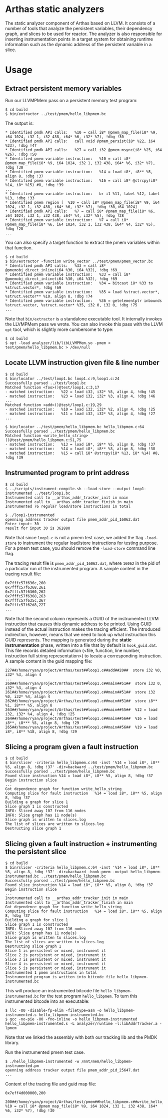 # Arthas static analyzers

The static analyzer component of Arthas based on LLVM. It consists of a 
number of tools that analyze the persistent variables, their dependency graph, 
and slices to be used for reactor. The analyzer is also responsible for
inserting instrumentation points in a target system for obtaining runtime
information such as the dynamic address of the persistent variable in 
a slice.

# Usage

## Extract persistent memory variables
Run our LLVMPMem pass on a persistent memory test program:

```
$ cd build
$ bin/extractor ../test/pmem/hello_libpmem.bc
```

The output is:

```
* Identified pmdk API calls:   %10 = call i8* @pmem_map_file(i8* %9, i64 1024, i32 1, i32 438, i64* %6, i32* %7), !dbg !30
* Identified pmdk API calls:   call void @pmem_persist(i8* %22, i64 %23), !dbg !47
* Identified pmdk API calls:   %27 = call i32 @pmem_msync(i8* %25, i64 %26), !dbg !50
* Identified pmem variable instruction:   %10 = call i8* @pmem_map_file(i8* %9, i64 1024, i32 1, i32 438, i64* %6, i32* %7), !dbg !30
* Identified pmem variable instruction:   %14 = load i8*, i8** %5, align 8, !dbg !37
* Identified pmem variable instruction:   %16 = call i8* @strcpy(i8* %14, i8* %15) #8, !dbg !39
...
* Identified pmem variable instruction:   br i1 %11, label %12, label %13, !dbg !33
* Identified pmem region [  %10 = call i8* @pmem_map_file(i8* %9, i64 1024, i32 1, i32 438, i64* %6, i32* %7), !dbg !30,i64 1024]
* Identified pmdk API calls:   %7 = call i8* @pmem_map_file(i8* %6, i64 1024, i32 1, i32 438, i64* %4, i32* %5), !dbg !28
* Identified pmem variable instruction:   %7 = call i8* @pmem_map_file(i8* %6, i64 1024, i32 1, i32 438, i64* %4, i32* %5), !dbg !28
...
```

You can also specify a target function to extract the pmem variables within 
that function.

```
$ cd build 
$ bin/extractor -function write_vector ../test/pmem/pmem_vector.bc
* Identified pmdk API calls:   %33 = call i8* @pmemobj_direct_inline(i64 %30, i64 %32), !dbg !69
* Identified pmem variable instruction:   %33 = call i8* @pmemobj_direct_inline(i64 %30, i64 %32), !dbg !69
* Identified pmem variable instruction:   %34 = bitcast i8* %33 to %struct.vector*, !dbg !69
* Identified pmem variable instruction:   %35 = load %struct.vector*, %struct.vector** %10, align 8, !dbg !74
* Identified pmem variable instruction:   %36 = getelementptr inbounds %struct.vector, %struct.vector* %35, i32 0, i32 0, !dbg !75
...
```

Note that `bin/extractor` is a standalone executable tool. It internally 
invokes the LLVMPMem pass we wrote. You can also invoke this pass 
with the LLVM `opt` tool, which is slightly more cumbersome to type:

```
$ cd build
$ opt -load analyzer/lib/libLLVMPMem.so -pmem < test/pmem/hello_libpmem.bc > /dev/null
```

## Locate LLVM instruction given file & line number

```
$ cd build
$ bin/locator ../test/loop1.bc loop1.c:9,loop1.c:24
Successfully parsed ../test/loop1.bc
Matched function <foo>()@test/loop1.c:3,17
- matched instruction:   %22 = load i32, i32* %5, align 4, !dbg !45
- matched instruction:   %23 = load i32, i32* %3, align 4, !dbg !46
...
Matched function <add>()@test/loop1.c:19,29
- matched instruction:   %10 = load i32, i32* %2, align 4, !dbg !25
- matched instruction:   %11 = load i32, i32* %3, align 4, !dbg !27
...

$ bin/locator ../test/pmem/hello_libpmem.bc hello_libpmem.c:64
Successfully parsed ../test/pmem/hello_libpmem.bc
Matched function <write_hello_string>()@test/pmem/hello_libpmem.c:51,75
- matched instruction:   %13 = load i8*, i8** %5, align 8, !dbg !37
- matched instruction:   %14 = load i8*, i8** %3, align 8, !dbg !38
- matched instruction:   %15 = call i8* @strcpy(i8* %13, i8* %14) #8, !dbg !39
```

## Instrumented program to print address
```
$ cd build
$ ../scripts/instrument-compile.sh --load-store --output loop1-instrumented ../test/loop1.bc
Instrumented call to __arthas_addr_tracker_init in main
Instrumented call to __arthas_addr_tracker_finish in main
Instrumented 76 regular load/store instructions in total

$ ./loop1-instrumented
openning address tracker output file pmem_addr_pid_16062.dat
Enter input: 30
result for input 30 is 362880
```

Note that since `loop1.c` is not a pmem test case, we added the flag `-load-store`
to instrument the regular load/store instructions for testing purpose. For
a pmem test case, you should remove the `-load-store` command line flag.

The tracing result file is `pmem_addr_pid_16062.dat`, where `16062` in the pid 
of a particular run of the instrumented program. A sample content in the 
tracing result file:

```
0x7fffc57f636c,260
0x7fffc57f6368,261
0x7fffc57f6360,262
0x7fffc57f6368,263
0x7fffc57f635c,267
0x7fffc57f62d8,227
...
```

Note that the second column represents a GUID of the instrumented LLVM instruction 
that causes this dynamic address to be printed. Using GUID instead of the
actual instruction makes the tracing efficient. The introduced indirection, 
however, means that we need to look up what instruction this GUID represents.
The mapping is generated during the **static instrumentation** phase, written
into a file that by default is `hook_guid.dat`. This file records detailed
information (<file, function, line number, instruction full string representation>) 
to locate a corresponding instruction. A sample content in the guid mapping file:

```
227##/home/ryan/project/Arthas/test##loop1.c##add##20##  store i32 %0, i32* %3, align 4
...
260##/home/ryan/project/Arthas/test##loop1.c##main##51##  store i32 0, i32* %3, align 4
261##/home/ryan/project/Arthas/test##loop1.c##main##51##  store i32 %0, i32* %4, align 4
262##/home/ryan/project/Arthas/test##loop1.c##main##51##  store i8** %1, i8*** %5, align 8
263##/home/ryan/project/Arthas/test##loop1.c##main##55##  %12 = load i32, i32* %4, align 4, !dbg !25
264##/home/ryan/project/Arthas/test##loop1.c##main##56##  %16 = load i8**, i8*** %5, align 8, !dbg !29
265##/home/ryan/project/Arthas/test##loop1.c##main##56##  %19 = load i8*, i8** %18, align 8, !dbg !29
```

## Slicing a program given a fault instruction
```
$ cd build
$ bin/slicer -criteria hello_libpmem.c:64 -inst '%14 = load i8*, i8** %5, align 8, !dbg !37' -dir=backward ../test/pmem/hello_libpmem.bc
Successfully parsed ../test/pmem/hello_libpmem.bc
Found slice instruction %14 = load i8*, i8** %5, align 8, !dbg !37
Begin instruction slice
...
Got dependence graph for function write_hello_string
Computing slice for fault instruction   %14 = load i8*, i8** %5, align 8, !dbg !37
Building a graph for slice 1
Slice graph 1 is constructed
INFO: Sliced away 107 from 116 nodes
INFO: Slice graph has 11 node(s)
Slice graph is written to slices.log
The list of slices are written to slices.log
Destructing slice graph 1
```

## Slicing given a fault instruction + instrumenting the persistent slice

```
$ cd build
$ bin/slicer -criteria hello_libpmem.c:64 -inst '%14 = load i8*, i8** %5, align 8, !dbg !37' -dir=backward -hook-pmem -output hello_libpmem-instrumented.bc ../test/pmem/hello_libpmem.bc
Successfully parsed ../test/pmem/hello_libpmem.bc
Found slice instruction %14 = load i8*, i8** %5, align 8, !dbg !37
Begin instruction slice
...
Instrumented call to __arthas_addr_tracker_init in main
Instrumented call to __arthas_addr_tracker_finish in main
Got dependence graph for function write_hello_string
Computing slice for fault instruction   %14 = load i8*, i8** %5, align 8, !dbg !37
Building a graph for slice 1
Slice graph 1 is constructed
INFO: Sliced away 107 from 116 nodes
INFO: Slice graph has 11 node(s)
Slice graph is written to slices.log
The list of slices are written to slices.log
Destructing slice graph 1
Slice 1 is persistent or mixed, instrument it
Slice 2 is persistent or mixed, instrument it
Slice 3 is persistent or mixed, instrument it
Slice 4 is persistent or mixed, instrument it
Slice 5 is persistent or mixed, instrument it
Instrumented 1 pmem instructions in total
Instrumented program is written into bitcode file hello_libpmem-instrumented.bc
```

This will produce an instrumented bitcode file `hello_libpmem-instrumented.bc`
for the test program `hello_libpmem`. To turn this instrumented bitcode into 
an executable:

```
$ llc -O0 -disable-fp-elim -filetype=asm -o hello_libpmem-instrumented.s hello_libpmem-instrumented.bc
$ gcc -no-pie -O0 -fno-inline -o hello_libpmem-instrumented hello_libpmem-instrumented.s -L analyzer/runtime -l:libAddrTracker.a -lpmem
```

Note that we linked the assembly with both our tracking lib and the PMDK library.

Run the instrumented pmem test case.

```
$ ./hello_libpmem-instrumented -w /mnt/mem/hello_libpmem-instrumented.pm
openning address tracker output file pmem_addr_pid_25647.dat
...
```

Content of the tracing file and guid map file:

```
0x7eff4d000000,200

200##/home/ryan/project/Arthas/test/pmem##hello_libpmem.c##write_hello_string##58##  %10 = call i8* @pmem_map_file(i8* %9, i64 1024, i32 1, i32 438, i64* %6, i32* %7), !dbg !30
```
